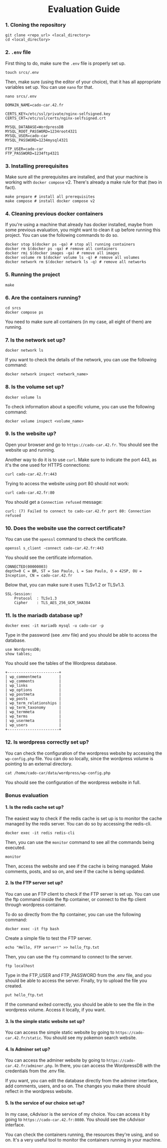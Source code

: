 <h1 align=center>
	<b>Evaluation Guide</b>
</h1>

### 1. Cloning the repository

```shell
git clone <repo_url> <local_directory>
cd <local_directory>
```

### 2. `.env` file

First thing to do, make sure the `.env` file is properly set up.

```shell
touch srcs/.env
```

Then, make sure (using the editor of your choice), that it has all appropriate variables set up. You can use `nano` for that.

```shell
nano srcs/.env
```

```
DOMAIN_NAME=cado-car.42.fr

CERTS_KEY=/etc/ssl/private/nginx-selfsigned.key
CERTS_CRT=/etc/ssl/certs/nginx-selfsigned.crt

MYSQL_DATABASE=WordpressDB
MYSQL_ROOT_PASSWORD=1234root4321
MYSQL_USER=cado-car
MYSQL_PASSWORD=1234mysql4321

FTP_USER=cado-car
FTP_PASSWORD=1234ftp4321

```

### 3. Installing prerequisites

Make sure all the prerequisites are installed, and that your machine is working with `docker compose` v2. There's already a make rule for that (two in fact).

```shell
make prepare # install all prerequisites
make compose # install docker compose v2
```

### 4. Cleaning previous docker containers

If you're using a machine that already has docker installed, maybe from some previous evaluation, you might want to clean it up before running this project. You can use the following commands to do so.

```shell
docker stop $(docker ps -qa) # stop all running containers
docker rm $(docker ps -qa) # remove all containers
docker rmi $(docker images -qa) # remove all images
docker volume rm $(docker volume ls -q) # remove all volumes
docker network rm $(docker network ls -q) # remove all networks
```

### 5. Running the project

```shell
make
```

### 6. Are the containers running?

```shell
cd srcs
docker compose ps
```

You need to make sure all containers (in my case, all eight of them) are running.


### 7. Is the network set up?

```shell
docker network ls
```

If you want to check the details of the network, you can use the following command:

```shell
docker network inspect <network_name>
```

### 8. Is the volume set up?

```shell
docker volume ls
```
To check information about a specific volume, you can use the following command:

```shell
docker volume inspect <volume_name>
```

### 9. Is the website up?

Open your browser and go to `https://cado-car.42.fr`. You should see the website up and running.

Another way to do it is to use `curl`. Make sure to indicate the port 443, as it's the one used for HTTPS connections:

```shell
curl cado-car.42.fr:443
```

Trying to access the website using port 80 should not work:

```shell
curl cado-car.42.fr:80
```

You should get a `Connection refused` message:

```shell
curl: (7) Failed to connect to cado-car.42.fr port 80: Connection refused
```

### 10. Does the website use the correct certificate?

You can use the `openssl` command to check the certificate.

```shell
openssl s_client -connect cado-car.42.fr:443
```

You should see the certificate information.

```
CONNECTED(00000003)
depth=0 C = BR, ST = Sao Paulo, L = Sao Paulo, O = 42SP, OU = Inception, CN = cado-car.42.fr
```

Below that, you can make sure it uses TLSv1.2 or TLSv1.3.

```
SSL-Session:
    Protocol  : TLSv1.3
    Cipher    : TLS_AES_256_GCM_SHA384
```

### 11. Is the mariadb database up?

```shell
docker exec -it mariadb mysql -u cado-car -p
```

Type in the password (see .env file) and you should be able to access the database.

```mysql
use WordpressDB;
show tables;
```

You should see the tables of the Wordpress database.

```
+-----------------------+
| wp_commentmeta        |
| wp_comments           |
| wp_links              |
| wp_options            |
| wp_postmeta           |
| wp_posts              |
| wp_term_relationships |
| wp_term_taxonomy      |
| wp_termmeta           |
| wp_terms              |
| wp_usermeta           |
| wp_users              |
+-----------------------+
```

### 12. Is wordpress correctly set up?

You can check the configuration of the wordpress website by accessing the `wp-config.php` file. You can do so locally, since the wordpress volume is pointing to an external directory.

```shell
cat /home/cado-car/data/wordpress/wp-config.php
```

You should see the configuration of the wordpress website in full.

### Bonus evaluation

#### 1. Is the redis cache set up?

The easiest way to check if the redis cache is set up is to monitor the cache managed by the redis server. You can do so by accessing the redis-cli.

```shell
docker exec -it redis redis-cli
```

Then, you can use the `monitor` command to see all the commands being executed.

```shell
monitor
```

Then, access the website and see if the cache is being managed. Make comments, posts, and so on, and see if the cache is being updated.

#### 2. Is the FTP server set up?

You can use an FTP client to check if the FTP server is set up. You can use the ftp command inside the ftp container, or connect to the ftp client through wordpress container.

To do so directly from the ftp container, you can use the following command:

```shell
docker exec -it ftp bash
```

Create a simple file to test the FTP server.

```shell
echo "Hello, FTP server!" >> hello_ftp.txt
```

Then, you can use the `ftp` command to connect to the server.

```shell
ftp localhost
```

Type in the FTP_USER and FTP_PASSWORD from the .env file, and you should be able to access the server. Finally, try to upload the file you created.

```shell
put hello_ftp.txt
```

If the command exited correctly, you should be able to see the file in the wordpress volume. Access it locally, if you want. 

#### 3. Is the simple static website set up?

You can access the simple static website by going to `https://cado-car.42.fr/static`. You should see my pokemon search website.

#### 4. Is Adminer set up?

You can access the adminer website by going to `https://cado-car.42.fr/adminer.php`. In there, you can access the WordpressDB with the credentials from the .env file. 

If you want, you can edit the database directly from the adminer interface, add comments, users, and so on. The changes you make there should reflect in the wordpress website.

#### 5. Is the service of our choice set up?

In my case, cAdvisor is the service of my choice. You can access it by going to `https://cado-car.42.fr:8080`. You should see the cAdvisor interface.

You can check the containers running, the resources they're using, and so on. It's a very useful tool to monitor the containers running in your machine.

